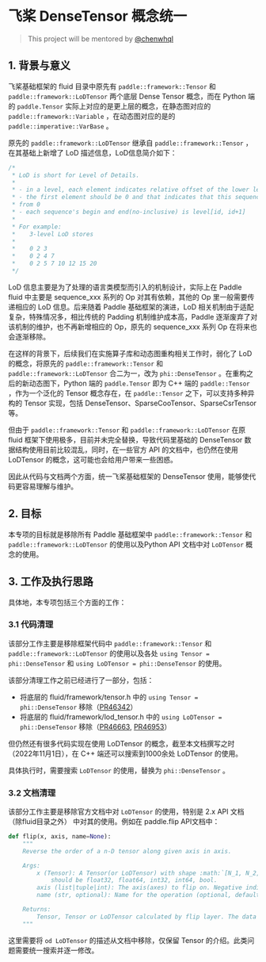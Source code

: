 # 飞桨 DenseTensor 概念统一


> This project will be mentored by [@chenwhql](http://github.com/chenwhql)

## 1. 背景与意义

飞桨基础框架的 fluid 目录中原先有 `paddle::framework::Tensor` 和 `paddle::framework::LoDTensor` 两个底层 Dense Tensor 概念，而在 Python 端的 `paddle.Tensor` 实际上对应的是更上层的概念，在静态图对应的 `paddle::framework::Variable` ，在动态图对应的是的 `paddle::imperative::VarBase` 。

原先的 `paddle::framework::LoDTensor` 继承自 `paddle::framework::Tensor` ，在其基础上新增了 LoD 描述信息，LoD信息简介如下：

```c++
/*
 * LoD is short for Level of Details.
 *
 * - in a level, each element indicates relative offset of the lower level
 * - the first element should be 0 and that indicates that this sequence start
 * from 0
 * - each sequence's begin and end(no-inclusive) is level[id, id+1]
 *
 * For example:
 *    3-level LoD stores
 *
 *    0 2 3
 *    0 2 4 7
 *    0 2 5 7 10 12 15 20
 */
```

LoD 信息主要是为了处理的语言类模型而引入的机制设计，实际上在 Paddle fluid 中主要是 sequence_xxx 系列的 Op 对其有依赖，其他的 Op 里一般需要传递相应的 LoD 信息。后来随着 Paddle 基础框架的演进，LoD 相关机制由于适配复杂，特殊情况多，相比传统的 Padding 机制维护成本高，Paddle 逐渐废弃了对该机制的维护，也不再新增相应的 Op，原先的 sequence_xxx 系列 Op 在将来也会逐渐移除。

在这样的背景下，后续我们在实施算子库和动态图重构相关工作时，弱化了 LoD 的概念，将原先的 `paddle::framework::Tensor` 和 `paddle::framework::LoDTensor` 合二为一，改为 `phi::DenseTensor` 。在重构之后的新动态图下，Python 端的 `paddle.Tensor` 即为 C++ 端的 `paddle::Tensor` ，作为一个泛化的 Tensor 概念存在，在 `paddle::Tensor` 之下，可以支持多种异构的 Tensor 实现，包括 DenseTensor、SparseCooTensor、SparseCsrTensor 等。

但由于 `paddle::framework::Tensor` 和 `paddle::framework::LoDTensor` 在原 fluid 框架下使用极多，目前并未完全替换，导致代码里基础的 DenseTensor 数据结构使用目前比较混乱，同时，在一些官方 API 的文档中，也仍然在使用 LoDTensor 的概念，这可能也会给用户带来一些困惑。

因此从代码与文档两个方面，统一飞桨基础框架的 DenseTensor 使用，能够使代码更容易理解与维护。


## 2. 目标

本专项的目标就是移除所有 Paddle 基础框架中 `paddle::framework::Tensor` 和 `paddle::framework::LoDTensor` 的使用以及Python API 文档中对 `LoDTensor` 概念的使用。

## 3. 工作及执行思路

具体地，本专项包括三个方面的工作：

### 3.1 代码清理

该部分工作主要是移除框架代码中 `paddle::framework::Tensor` 和 `paddle::framework::LoDTensor` 的使用以及各处 `using Tensor = phi::DenseTensor` 和 `using LoDTensor = phi::DenseTensor` 的使用。

该部分清理工作之前已经进行了一部分，包括：

- 将底层的 fluid/framework/tensor.h 中的 `using Tensor = phi::DenseTensor` 移除（[PR46342](https://github.com/PaddlePaddle/Paddle/pull/46432)）
- 将底层的 fluid/framework/lod_tensor.h 中的 `using LoDTensor = phi::DenseTensor` 移除（[PR46663](https://github.com/PaddlePaddle/Paddle/pull/46663), [PR46953](https://github.com/PaddlePaddle/Paddle/pull/46953)）

但仍然还有很多代码实现在使用 LoDTensor 的概念，截至本文档撰写之时（2022年11月1日），在 C++ 端还可以搜索到1000余处 LoDTensor 的使用。

具体执行时，需要搜索 `LoDTensor` 的使用，替换为 `phi::DenseTensor` 。

### 3.2 文档清理

该部分工作主要是移除官方文档中对 `LoDTensor` 的使用，特别是 2.x API 文档（除fluid目录之外） 中对其的使用。例如在 paddle.flip API文档中：

```python
def flip(x, axis, name=None):
    """
    Reverse the order of a n-D tensor along given axis in axis.

    Args:
        x (Tensor): A Tensor(or LoDTensor) with shape :math:`[N_1, N_2,..., N_k]` . The data type of the input Tensor x
            should be float32, float64, int32, int64, bool.
        axis (list|tuple|int): The axis(axes) to flip on. Negative indices for indexing from the end are accepted.
        name (str, optional): Name for the operation (optional, default is None). For more information, please refer to :ref:`api_guide_Name`.

    Returns:
        Tensor, Tensor or LoDTensor calculated by flip layer. The data type is same with input x.
    """
```

这里需要将 `od LoDTensor` 的描述从文档中移除，仅保留 Tensor 的介绍。此类问题需要统一搜索并逐一修改。
